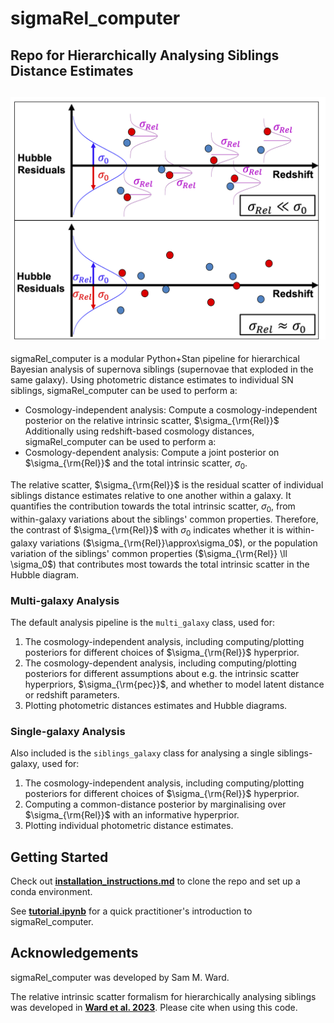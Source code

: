 # sigmaRel_computer
Repo for Hierarchically Analysing Siblings Distance Estimates
---
![Logo](logo/SigmaRelCartoon.png)
---
sigmaRel_computer is a modular Python+Stan pipeline for hierarchical Bayesian analysis of supernova siblings (supernovae that exploded in the same galaxy). Using photometric distance estimates to individual SN siblings, sigmaRel_computer can be used to perform a:
* Cosmology-independent analysis: Compute a cosmology-independent posterior on the relative intrinsic scatter, $\sigma_{\rm{Rel}}$
Additionally using redshift-based cosmology distances, sigmaRel_computer can be used to perform a:
* Cosmology-dependent analysis: Compute a joint posterior on $\sigma_{\rm{Rel}}$ and the total intrinsic scatter, $\sigma_0$. 

The relative scatter, $\sigma_{\rm{Rel}}$ is the residual scatter of individual siblings distance estimates relative to one another within a galaxy. It quantifies the contribution towards the total intrinsic scatter, $\sigma_0$, from within-galaxy variations about the siblings' common properties. Therefore, the contrast of $\sigma_{\rm{Rel}}$ with $\sigma_0$ indicates whether it is within-galaxy variations ($\sigma_{\rm{Rel}}\approx\sigma_0$), or the population variation of the siblings' common properties ($\sigma_{\rm{Rel}} \ll \sigma_0$) that contributes most towards the total intrinsic scatter in the Hubble diagram. 

### Multi-galaxy Analysis
The default analysis pipeline is the `multi_galaxy` class, used for:
  1) The cosmology-independent analysis, including computing/plotting posteriors for different choices of $\sigma_{\rm{Rel}}$ hyperprior. 
  2) The cosmology-dependent analysis, including computing/plotting posteriors for different assumptions about e.g. the intrinsic scatter hyperpriors, $\sigma_{\rm{pec}}$, and whether to model latent distance or redshift parameters.
  3) Plotting photometric distances estimates and Hubble diagrams.
     
### Single-galaxy Analysis
Also included is the `siblings_galaxy` class for analysing a single siblings-galaxy, used for:
  1) The cosmology-independent analysis, including computing/plotting posteriors for different choices of $\sigma_{\rm{Rel}}$ hyperprior.
  2) Computing a common-distance posterior by marginalising over $\sigma_{\rm{Rel}}$ with an informative hyperprior.
  3) Plotting individual photometric distance estimates.

## Getting Started

Check out [**installation_instructions.md**](https://github.com/sam-m-ward/sigmaRel_computer/blob/main/installation_instructions.md) to clone the repo and set up a conda environment.

See [**tutorial.ipynb**](https://github.com/sam-m-ward/sigmaRel_computer/blob/main/tutorial.ipynb) for a quick practitioner's introduction to sigmaRel_computer.

## Acknowledgements

sigmaRel_computer was developed by Sam M. Ward. 

The relative intrinsic scatter formalism for hierarchically analysing siblings was developed in [**Ward et al. 2023**](https://ui.adsabs.harvard.edu/abs/2022arXiv220910558W/abstract). Please cite when using this code.
